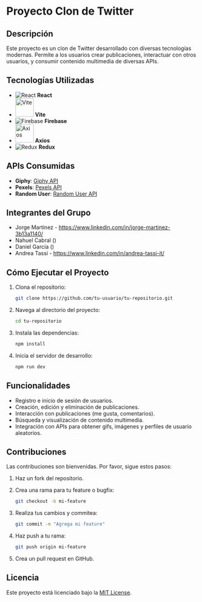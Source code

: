# Proyecto Clon de Twitter

## Descripción

Este proyecto es un clon de Twitter desarrollado con diversas tecnologías modernas. Permite a los usuarios crear publicaciones, interactuar con otros usuarios, y consumir contenido multimedia de diversas APIs.

## Tecnologías Utilizadas

- ![React](https://img.icons8.com/color/48/000000/react-native.png) **React**
- <img src="https://vitejs.dev/logo.svg" alt="Vite" width="48" height="48"/> **Vite**
- ![Firebase](https://img.icons8.com/color/48/000000/firebase.png) **Firebase**
- <img src="https://axios-http.com/assets/logo.svg" alt="Axios" width="48" height="48"/> **Axios**
- ![Redux](https://img.icons8.com/color/48/000000/redux.png) **Redux**
  
## APIs Consumidas

- **Giphy**: [Giphy API](https://developers.giphy.com/)
- **Pexels**: [Pexels API](https://www.pexels.com/api/)
- **Random User**: [Random User API](https://randomuser.me/)

## Integrantes del Grupo

- Jorge Martinez - https://www.linkedin.com/in/jorge-martinez-3b13a1140/
- Nahuel Cabral ()
- Daniel García ()
- Andrea Tassi - https://www.linkedin.com/in/andrea-tassi-it/

## Cómo Ejecutar el Proyecto

1. Clona el repositorio:

    ```bash
    git clone https://github.com/tu-usuario/tu-repositorio.git
    ```

2. Navega al directorio del proyecto:

    ```bash
    cd tu-repositorio
    ```

3. Instala las dependencias:

    ```bash
    npm install
    ```

4. Inicia el servidor de desarrollo:

    ```bash
    npm run dev
    ```

## Funcionalidades

- Registro e inicio de sesión de usuarios.
- Creación, edición y eliminación de publicaciones.
- Interacción con publicaciones (me gusta, comentarios).
- Búsqueda y visualización de contenido multimedia.
- Integración con APIs para obtener gifs, imágenes y perfiles de usuario aleatorios.

## Contribuciones

Las contribuciones son bienvenidas. Por favor, sigue estos pasos:

1. Haz un fork del repositorio.
2. Crea una rama para tu feature o bugfix:

    ```bash
    git checkout -b mi-feature
    ```

3. Realiza tus cambios y commitea:

    ```bash
    git commit -m "Agrega mi feature"
    ```

4. Haz push a tu rama:

    ```bash
    git push origin mi-feature
    ```

5. Crea un pull request en GitHub.

## Licencia

Este proyecto está licenciado bajo la [MIT License](LICENSE).
